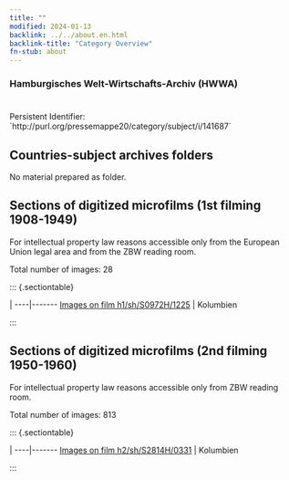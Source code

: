 ```yaml
---
title: ""
modified: 2024-01-13
backlink: ../../about.en.html
backlink-title: "Category Overview"
fn-stub: about
---
```


### Hamburgisches Welt-Wirtschafts-Archiv (HWWA)

# 

<div class="hint">Persistent Identifier: `http://purl.org/pressemappe20/category/subject/i/141687`</div>







## Countries-subject archives folders





No material prepared as folder.



<a id="filmsections" />

## Sections of digitized microfilms (1st filming 1908-1949)

<p>For intellectual property law reasons accessible only from the European Union legal area and from the ZBW reading room.</p>



<p>Total number of images: 28</p>




::: {.sectiontable}

 | 
----|-------
<a class="btn" href="https://pm20.zbw.eu/film/h1/sh/S0972H/1225" rel="nofollow">Images on film h1/sh/S0972H/1225</a> | Kolumbien


:::




## Sections of digitized microfilms (2nd filming 1950-1960)

<p>For intellectual property law reasons accessible only from ZBW reading room.</p>



<p>Total number of images: 813</p>




::: {.sectiontable}

 | 
----|-------
<a class="btn" href="https://pm20.zbw.eu/film/h2/sh/S2814H/0331" rel="nofollow">Images on film h2/sh/S2814H/0331</a> | Kolumbien


:::
















